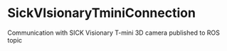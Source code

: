 # SickVIsionaryTminiConnection
Communication with SICK Visionary T-mini 3D camera published to ROS topic
